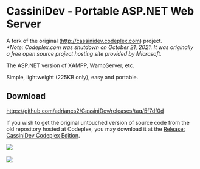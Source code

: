 # CassiniDev - Portable ASP.NET Web Server

A fork of the original (http://cassinidev.codeplex.com) project.<br>
_*Note: Codeplex.com was shutdown on October 21, 2021. It was originally a free open source project hosting site provided by Microsoft._

The ASP.NET version of XAMPP, WampServer, etc.

Simple, lightweight (225KB only), easy and portable.

## Download
https://github.com/adriancs2/CassiniDev/releases/tag/5f7df0d

If you wish to get the original untouched version of source code from the old repository hosted at Codeplex, you may download it at the [Release: CassiniDev Codeplex Edition](https://github.com/adriancs2/CassiniDev/releases/tag/codeplex).

<img src="https://github.com/adriancs2/CassiniDev/blob/main/documentation/main_screen.png?raw=true" /><br />
<br />
<img src="https://github.com/adriancs2/CassiniDev/blob/main/documentation/log_viewer.png?raw=true" />
